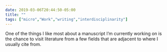 ```yaml
---
date: 2019-03-06T20:44:50-05:00
title: ""
tags: ["micro","Work","writing","interdisciplinarity"]
---
```

One of the things I like most about a manuscript I’m currently working on is the chance to visit literature from a few fields that are adjacent to where I usually cite from.
